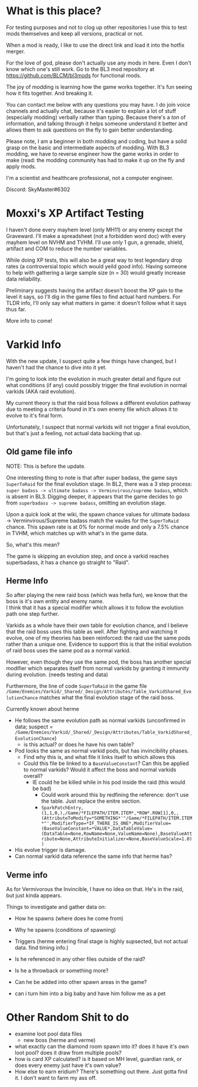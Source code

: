 # What is this place?

For testing purposes and not to clog up other repositories 
I use this to test mods themselves and keep all versions, practical or not.

When a mod is ready, I like to use the direct link and load it into the hotfix merger.

For the love of god, please don't actually use any mods in here. Even I don't know which one's still work. Go to the BL3 mod repository at https://github.com/BLCM/bl3mods for functional mods.

The joy of modding is learning how the game works together. It's fun seeing how it fits together. And breaking it. 

You can contact me below with any questions you may have. I do join voice channels and actually chat, because it's easier to explain a lot of stuff (especially modding) verbally rather than typing. Because there's a *ton* of information, and talking through it helps someone understand it better and allows them to ask questions on the fly to gain better understanding.

Please note, I am a beginner in both modding and coding, but have a solid grasp on the basic and intermediate aspects of modding. With BL3 modding, we have to reverse engineer how the game works in order to make (read: the modding community has had to make it up on the fly and apply mods.

I'm a scientist and healthcare professional, not a computer engineer.

Discord: SkyMaster#6302


# Moxxi's XP Artifact Testing

I haven't done every mayhem level (only MH11) or any enemy except the Graveward.
I'll make a spreadsheet (not a forbidden word doc) with every mayhem level on NVHM and TVHM.
I'll use only 1 gun, a grenade, shield, artifact and COM to reduce the number variables.

While doing XP tests, this will also be a great way to test legendary drop rates (a controversial topic which would yeild good info).
Having someone to help with gathering a large sample size (n = 30) would greatly increase data reliability.

Preliminary suggests having the artifact doesn't boost the XP gain to the level it says, so I'll dig in the game files to find actual hard numbers.
For TLDR info, I'll only say what matters in game: it doesn't follow what it says thus far.

More info to come!


# Varkid Info

With the new update, I suspect quite a few things have changed, but I haven't had the chance to dive into it yet.

I'm going to look into the evolution in much greater detail and figure out what conditions (if any) could possibly trigger the final evolution in normal varkids (AKA raid evolution).

My current theory is that the raid boss follows a different evolution pathway due to meeting a criteria found in it's own enemy file which allows it to evolve to it's final form.

Unfortunately, I suspect that normal varkids will not trigger a final evolution, but that's just a feeling, not actual data backing that up. 


## Old game file info

NOTE: This is before the update.

One interesting thing to note is that after super badass, the game says `SuperToRaid` for the final evolution stage. In BL2, there was a 3 step process: `super badass -> ultimate badass -> Verminvirous/supreme badass`, which is absent in BL3. Digging deeper, it appears that the game decides to go from `superbadass -> supreme badass`, omitting an evolution stage.

Upon a quick look at the wiki, the spawn chance values for ultimate badass -> Verminvirous/Supreme badass match the vaules for the `SuperToRaid` chance. This spawn rate is at 0% for normal mode and only a 7.5% chance in TVHM, which matches up with what's in the game data.

So, what's this mean?

The game is skipping an evolution step, and once a varkid reaches superbadass, it has a chance go straight to "Raid".

## Herme Info

So after playing the new raid boss (which was hella fun), we know that the boss is it's own entity and enemy name.  
I think that it has a special modifier which allows it to follow the evolution path one step further. 

Varkids as a whole have their own table for evolution chance, and I believe that the raid boss uses this table as well. 
After fighting and watching it evolve, one of my theories has been reinforced: the raid use the same pods rather than a unique one.
Evidence to support this is that the initial evolution of raid boss uses the same pod as a normal varkid. 

However, even though they use the same pod, the boss has another special modifier which separates itself from normal varkids by granting it immunity during evolution. (needs testing and data)

Furthermore, the line of code `SuperToRaid` in the game file `/Game/Enemies/Varkid/_Shared/_Design/Attributes/Table_VarkidShared_EvolutionChance` matches what the final evolution stage of the raid boss. 


Currently known about herme
- He follows the same evolution path as normal varkids (unconfirmed in data; suspect = `/Game/Enemies/Varkid/_Shared/_Design/Attributes/Table_VarkidShared_EvolutionChance`)
  - is this actual? or does he have his own table?
- Pod looks the same as normal varkid pods, but has invincibility phases.
  - Find why this is, and what file it links itself to which allows this
  - Could this file be linked to a `BaseValueConstant`? Can this be applied to normal varkids? Would it affect the boss and normal varkids overall?
    - IE could he be killed while in his pod inside the raid (this would be bad)
      - Could work around this by redfining the reference: don't use the table. Just replace the enitre section.
      - `SparkPatchEntry,(1,1,0,),/Game/*FILEPATH/ITEM.ITEM*,*ROW*.ROW[1],0,,(AttributeToModify=*SOMETHING*'"/Game/*FILEPATH/ITEM.ITEM*"',ModifierType=*IF_THERE_IS_ONE*,ModifierValue=(BaseValueConstant=*VALUE*,DataTableValue=(DataTable=None,RowName=None,ValueName=None),BaseValueAttribute=None,AttributeInitializer=None,BaseValueScale=1.0))`
- His evolve trigger is damage.
- Can normal varkid data reference the same info that herme has? 


## Verme info

As for Vermivorous the Invincible, I have no idea on that. He's in the raid, but just kinda appears.

Things to investigate and gather data on:
- How he spawns (where does he come from)
- Why he spawns (conditions of spawning)
- Triggers (herme entering final stage is highly supsected, but not actual data. find timing info.)
- Is he referenced in any other files outside of the raid?
- Is he a throwback or something more?
- Can he be added into other spawn areas in the game?

- can i turn him into a big baby and have him follow me as a pet

# Other Random Shit to do

- examine loot pool data files
  - new boss (herme and verme)
- what exactly can the diamond room spawn into it? does it have it's own loot pool? does it draw from multiple pools?
- how is card XP calculated? is it based on MH level, guardian rank, or does every enemy just have it's own value?
- How else to earn eridium? There's something out there. Just gotta find it. I don't want to farm my ass off. 
